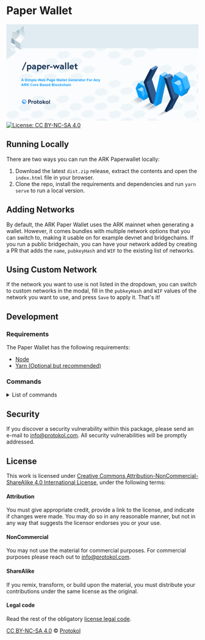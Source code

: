 # Paper Wallet

![Img](paper-wallet.png)
[![License: CC BY-NC-SA 4.0](https://img.shields.io/badge/License-CC%20BY--NC--SA%204.0-lightgrey.svg)](https://creativecommons.org/licenses/by-nc-sa/4.0/)

## Running Locally

There are two ways you can run the ARK Paperwallet locally:

1. Download the latest `dist.zip` release, extract the contents and open the `index.html` file in your browser.
2. Clone the repo, install the requirements and dependencies and run `yarn serve` to run a local version.

## Adding Networks

By default, the ARK Paper Wallet uses the ARK mainnet when generating a wallet.
However, it comes bundles with multiple network options that you can switch to, making it usable on for example devnet and bridgechains.
If you run a public bridgechain, you can have your network added by creating a PR that adds the `name`, `pubkeyHash` and `WIF` to the existing list of networks.

## Using Custom Network

If the network you want to use is not listed in the dropdown, you can switch to custom networks in the modal, fill in the `pubkeyHash` and `WIF` values of the network you want to use, and press `Save` to apply it. That's it!

## Development

### Requirements

The Paper Wallet has the following requirements:

-   [Node](https://nodejs.org/)
-   [Yarn (Optional but recommended)](https://yarnpkg.com)

### Commands

<details><summary>List of commands</summary>

```bash
# Install dependencies
yarn install

# Compiles and hot-reloads for development
yarn run serve

# Compiles and minifies for production
yarn run build

# Run your tests
yarn run test:e2e
yarn run test:unit

# Lints and fixes files
yarn run lint

# Generate release zips
yarn run task:release

# Deploy on GitHub pages
yarn run task:deploy
```

</details>

## Security

If you discover a security vulnerability within this package, please send an e-mail to info@protokol.com. All security vulnerabilities will be promptly addressed.

## License
This work is licensed under [Creative Commons Attribution-NonCommercial-ShareAlike 4.0 International License](https://creativecommons.org/licenses/by-nc-sa/4.0/), under the following terms:

#### Attribution

You must give appropriate credit, provide a link to the license, and indicate if changes were made. You may do so in any reasonable manner, but not in any way that suggests the licensor endorses you or your use.

#### NonCommercial

You may not use the material for commercial purposes. For commercial purposes please reach out to info@protokol.com.

#### ShareAlike

If you remix, transform, or build upon the material, you must distribute your contributions under the same license as the original.

#### Legal code

Read the rest of the obligatory [license legal code](https://creativecommons.org/licenses/by-nc-sa/4.0/legalcode).


[CC BY-NC-SA 4.0](LICENSE) © [Protokol](https://protokol.com)
